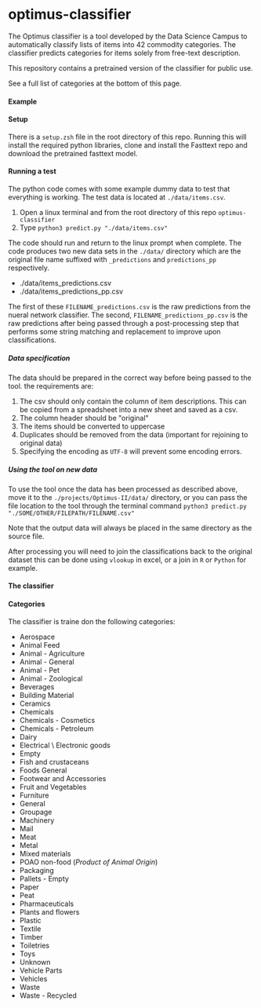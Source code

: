 # optimus-classifier



The Optimus classifier is a tool developed by the Data Science Campus to automatically classify lists of items into 42 commodity categories. The classifier predicts categories for items solely from free-text description.

This repository contains a pretrained version of the classifier for public use.

See a full list of categories at the bottom of this page.

#### Example

#### Setup

There is a `setup.zsh` file in the root directory of this repo. Running this will install the required python libraries, clone and install the Fasttext repo and download the pretrained fasttext model.



#### Running a test

The python code comes with some example dummy data to test that everything is working. The test data is located at `./data/items.csv`.

1. Open a linux terminal and from the root directory of this repo `optimus-classifier`
2. Type `python3 predict.py "./data/items.csv"`

The code should run and return to the linux prompt when complete. The code produces two new data sets in the `./data/` directory which are the original file name suffixed with `_predictions` and `predictions_pp` respectively.

* ./data/items_predictions.csv
* ./data/items_predictions_pp.csv

The first of these `FILENAME_predictions.csv` is the raw predictions from the nueral network classifier. The second, `FILENAME_predictions_pp.csv` is the raw predictions after being passed through a post-processing step that performs some string matching and replacement to improve upon classifications.


##### Data specification

The data should be prepared in the correct way before being passed to the tool. the requirements are:

1. The csv should only contain the column of item descriptions. This can be copied from a spreadsheet into a new sheet and saved as a csv.
2. The column header should be "original"
3. The items should be converted to uppercase
4. Duplicates should be removed from the data (important for rejoining to original data)
5. Specifying the encoding as `UTF-8` will prevent some encoding errors.


##### Using the tool on new data

To use the tool once the data has been processed as described above, move it to the `./projects/Optimus-II/data/` directory, or you can pass the file location to the tool through the terminal command `python3 predict.py "./SOME/OTHER/FILEPATH/FILENAME.csv"`

Note that the output data will always be placed in the same directory as the source file.

After processing you will need to join the classifications back to the original dataset this can be done using `vlookup` in excel, or a join in `R` or `Python` for example.

#### The classifier


#### Categories

The classifier is traine don the following categories:
* Aerospace
* Animal Feed
* Animal - Agriculture
* Animal - General
* Animal - Pet
* Animal - Zoological
* Beverages
* Building Material
* Ceramics
* Chemicals
* Chemicals - Cosmetics
* Chemicals - Petroleum
* Dairy
* Electrical \ Electronic goods
* Empty
* Fish and crustaceans
* Foods General
* Footwear and Accessories
* Fruit and Vegetables
* Furniture
* General
* Groupage
* Machinery
* Mail
* Meat
* Metal
* Mixed materials
* POAO non-food  (*Product of Animal Origin*)
* Packaging
* Pallets - Empty
* Paper
* Peat
* Pharmaceuticals
* Plants and flowers
* Plastic
* Textile
* Timber
* Toiletries
* Toys
* Unknown
* Vehicle Parts
* Vehicles
* Waste
* Waste - Recycled
